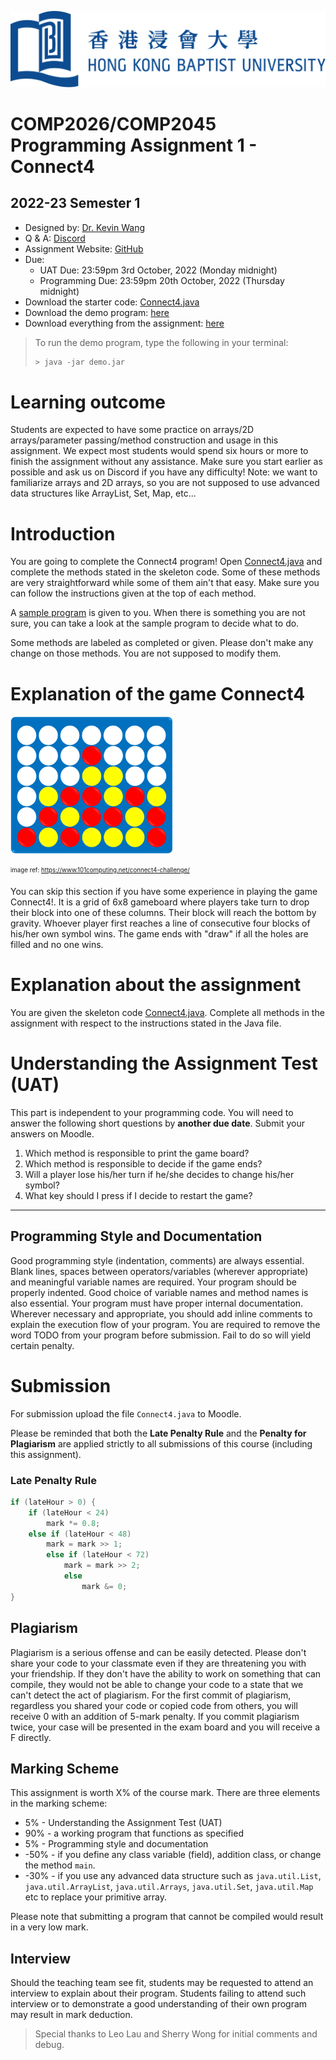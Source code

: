 ![](hkbu.png)
# COMP2026/COMP2045 Programming Assignment 1 - Connect4

## 2022-23 Semester 1

* Designed by: [Dr. Kevin Wang](mailto:kevinw@comp.hkbu.edu.hk)
* Q & A: [Discord](https://discordapp.com/channels/1004554070083776672/1004554070083776678)
* Assignment Website: [GitHub](https://github.com/khwang0/COMP2026-2223PA1)
* Due: 
  * UAT Due: 23:59pm 3rd October, 2022 (Monday midnight)
  * Programming Due: 23:59pm 20th October, 2022 (Thursday midnight)
* Download the starter code: [Connect4.java](Connect4.java) 
* Download the demo program: [here](demo.jar)
* Download everything from the assignment: [here](https://github.com/khwang0/COMP2026-2223PA1/archive/refs/heads/master.zip)

> To run the demo program, type the following in your terminal:
> 
> ```sh
> > java -jar demo.jar
> ```



# Learning outcome

Students are expected to have some practice on arrays/2D arrays/parameter passing/method construction and usage in this assignment. We expect most students would spend six hours or more to finish the assignment without any assistance. Make sure you start earlier as possible and ask us on Discord if you have any difficulty! Note: we want to familiarize arrays and 2D arrays, so you are not supposed to use advanced data structures like ArrayList, Set, Map, etc...


# Introduction

You are going to complete the Connect4 program! Open [Connect4.java](Connect4.java) and complete the methods stated in the skeleton code. Some of these methods are very straightforward while some of them ain't that easy. Make sure you can follow the instructions given at the top of each method.

A [sample program](demo.jar) is given to you. When there is something you are not sure, you can take a look at the sample program to decide what to do.

Some methods are labeled as completed or given. Please don't make any change on those methods. You are not supposed to modify them.

# Explanation of the game Connect4

![](connect4.png)

<sub><sup>image ref: https://www.101computing.net/connect4-challenge/</sup></sub>

You can skip this section if you have some experience in playing the game Connect4!. It is a grid of 6x8 gameboard where players take turn to drop their block into one of these columns. Their block will reach the bottom by gravity. Whoever player first reaches a line of consecutive four blocks of his/her own symbol wins. The game ends with "draw" if all the holes are filled and no one wins.


# Explanation about the assignment

You are given the skeleton code [Connect4.java](Connect4.java). Complete all methods in the assignment with respect to the instructions stated in the Java file.







# Understanding the Assignment Test (UAT)

This part is independent to your programming code. You will need to answer the following short questions by **another due date**.
Submit your answers on Moodle. 

1. Which method is responsible to print the game board?
2. Which method is responsible to decide if the game ends?
3. Will a player lose his/her turn if he/she decides to change his/her symbol?
4. What key should I press if I decide to restart the game?


---

## Programming Style and Documentation 

Good programming style (indentation, comments) are always essential.  Blank lines, spaces between operators/variables (wherever appropriate) and meaningful variable names are required. Your program should be properly indented.  Good choice of variable names and method names is also essential.  Your program must have proper internal documentation.
Wherever necessary and appropriate, you should add inline comments to explain the execution flow of your program. You are required to remove the word TODO from your program before submission. Fail to do so will yield certain penalty.



# Submission 
For submission upload the file `Connect4.java` to Moodle.  

Please be reminded that both the **Late Penalty Rule** and the **Penalty for Plagiarism** are applied strictly to all submissions of this course (including this assignment).   

### Late Penalty Rule

```java
if (lateHour > 0) {
    if (lateHour < 24) 
        mark *= 0.8;
    else if (lateHour < 48)
        mark = mark >> 1;
        else if (lateHour < 72)
            mark = mark >> 2;
            else
                mark &= 0;
}
```





 ## Plagiarism

 Plagiarism is a serious offense and can be easily detected. Please don't share your code to your classmate even if they are threatening you with your friendship. If they don't have the ability to work on something that can compile, they would not be able to change your code to a state that we can't detect the act of plagiarism. For the first commit of plagiarism, regardless you shared your code or copied code from others, you will receive 0 with an addition of 5-mark penalty. If you commit plagiarism twice, your case will be presented in the exam board and you will receive a F directly.

## Marking Scheme 
This assignment is worth X% of the course mark.  There are three elements in the marking scheme: 
* 5% - Understanding the Assignment Test (UAT)
* 90% - a working program that functions as specified 
* 5% - Programming style and documentation 
* -50% - if you define any class variable (field), addition class, or change the method `main`.
* -30% - if you use any advanced data structure such as `java.util.List`, `java.util.ArrayList`, `java.util.Arrays`, `java.util.Set`, `java.util.Map` etc to replace your primitive array.

Please note that submitting a program that cannot be compiled would result in a very low mark. 

 

## Interview 
Should the teaching team see fit, students may be requested to attend an interview to explain about their program.  Students failing to attend such interview or to demonstrate a good understanding of their own program may result in mark deduction. 



> Special thanks to Leo Lau and Sherry Wong for initial comments and debug.